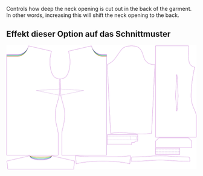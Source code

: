 
Controls how deep the neck opening is cut out in the back of the garment. In other words, increasing this will shift the neck opening to the back.


## Effekt dieser Option auf das Schnittmuster
![This image shows the effect of this option by superimposing several variants that have a different value for this option](simone_backneckcutout_sample.svg "Effect of this option on the pattern")
